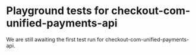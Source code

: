 # Playground tests for checkout-com-unified-payments-api
We are still awaiting the first test run for checkout-com-unified-payments-api.
